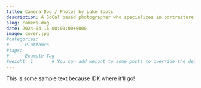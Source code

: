 ```yaml
---
title: Camera Dog / Photos by Luke Spots
description: A SoCal based photographer who specializes in portraiture and barking!
slug: camera-dog
date: 2024-04-16 00:00:00+0000
image: cover.jpg
#categories:
#    - Platfomrs
#tags:
#    - Example Tag
#weight: 1       # You can add weight to some posts to override the default sorting (date descending)
---
```


This is some sample text because IDK where it'll go!